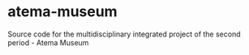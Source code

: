 # atema-museum
Source code for the multidisciplinary integrated project of the second period - Atema Museum
